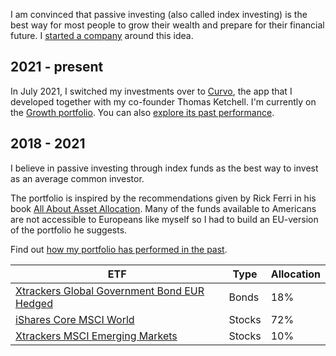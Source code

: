 I am convinced that passive investing (also called index investing) is the best way for most people to grow their wealth and prepare for their financial future. I [started a company](/entrepreneurship) around this idea.

## 2021 - present
In July 2021, I switched my investments over to [Curvo](https://curvo.eu), the
app that I developed together with my co-founder Thomas Ketchell. I'm currently on the [Growth portfolio](https://curvo.eu/portfolios#growth). You can also [explore its past performance](https://curvo.eu/backtest/portfolio/curvo-growth--NoIgwgrgTgbg9gAgOJTgdwC4AsQBpigCSAogAykBCArACxUBsA7DTXqQHQAcAuviCeQoBpAGqkA6gCYaAZjbtJ3JUA).

## 2018 - 2021
I believe in passive investing through index funds as the best way to invest as
an average common investor.

The portfolio is inspired by the recommendations given by Rick Ferri in his
book [All About Asset Allocation](https://www.goodreads.com/book/show/9316522-all-about-asset-allocation).
Many of the funds available to Americans are not accessible to Europeans like
myself so I had to build an EU-version of the portfolio he suggests.

Find out [how my portfolio has performed in the past](https://curvo.eu/backtest/portfolio/NoIgmg9gTghgdgcgM4AIAK0AuAzCAbASwhABphQAZAVQAYBmAdgA4mBGNu10mgOnYF0yIAJIBRGjQBCAFgoBWMAE4mdbjwYAmQaDETJAFQBSAJQCyaOnLWt+toA).

| ETF                                                                                                 | Type        | Allocation 
|-----------------------------------------------------------------------------------------------------|-------------|------------
| [Xtrackers Global Government Bond EUR Hedged](https://www.justetf.com/en/etf-profile.html?isin=LU0378818131) | Bonds   | 18%
| [iShares Core MSCI World](https://www.justetf.com/en/etf-profile.html?isin=IE00B4L5Y983)            | Stocks      | 72%
| [Xtrackers MSCI Emerging Markets](https://www.justetf.com/en/etf-profile.html?isin=IE00BTJRMP35)    | Stocks      | 10%        
